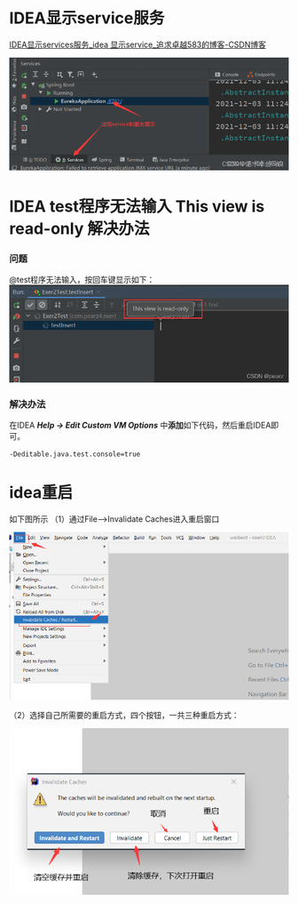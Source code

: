 # IDEA显示service服务

[IDEA显示services服务_idea 显示service_追求卓越583的博客-CSDN博客](https://blog.csdn.net/zhuiqiuzhuoyue583/article/details/128952012)

<img src="idea使用.assets/885a911d8e7646bf897ab4ea92b9dbc3.png" alt="img" style="zoom:67%;" />





# IDEA test程序无法输入 This view is read-only 解决办法

### 问题

@test程序无法输入，按回车键显示如下：
![在这里插入图片描述](idea使用.assets/watermark,type_d3F5LXplbmhlaQ,shadow_50,text_Q1NETiBAcGVhcno=,size_20,color_FFFFFF,t_70,g_se,x_16.png)

### 解决办法

在IDEA ***Help -> Edit Custom VM Options*** 中**添加**如下代码，然后重启IDEA即可。

```bash
-Deditable.java.test.console=true
```



# idea重启

如下图所示
（1）通过File–>Invalidate Caches进入重启窗口

![img](idea使用.assets/1005434-20220428105519698-1100372645.png)

 

 （2）选择自己所需要的重启方式，四个按钮，一共三种重启方式：

![img](idea使用.assets/1005434-20220428105535985-203093428.png)